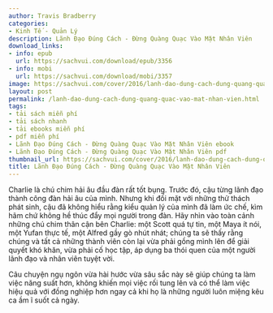 ```yaml
---
author: Travis Bradberry
categories:
- Kinh Tế - Quản Lý
description: Lãnh Đạo Đúng Cách - Đừng Quàng Quạc Vào Mặt Nhân Viên
download_links:
- info: epub
  url: https://sachvui.com/download/epub/3356
- info: mobi
  url: https://sachvui.com/download/mobi/3357
image: https://sachvui.com/cover/2016/lanh-dao-dung-cach-dung-quang-quac-vao-mat-nhan-vien.jpg
layout: post
permalink: /lanh-dao-dung-cach-dung-quang-quac-vao-mat-nhan-vien.html
tags:
- tải sách miễn phí
- tải sách nhanh
- tải ebooks miễn phí
- pdf miễn phí
- Lãnh Đạo Đúng Cách - Đừng Quàng Quạc Vào Mặt Nhân Viên ebook
- Lãnh Đạo Đúng Cách - Đừng Quàng Quạc Vào Mặt Nhân Viên pdf
thumbnail_url: https://sachvui.com/cover/2016/lanh-dao-dung-cach-dung-quang-quac-vao-mat-nhan-vien.jpg
title: Lãnh Đạo Đúng Cách - Đừng Quàng Quạc Vào Mặt Nhân Viên
---
```


 <div class="item-desc text-justify"> <p>Charlie là chú chim hải âu đầu đàn rất tốt bụng. Trước đó, cậu từng lãnh đạo thành công đàn hải âu của mình. Nhưng khi đối mặt với những thử thách phát sinh, cậu đã không hiểu rằng kiểu quản lý của mình đã làm ức chế, kìm hãm chứ không hề thúc đẩy mọi người trong đàn. Hãy nhìn vào toàn cảnh những chú chim thân cận bên Charlie: một Scott quá tự tin, một Maya ít nói, một Yufan thực tế, một Alfred gầy gò nhút nhát; chúng ta sẽ thấy rằng chúng và tất cả những thành viên còn lại vừa phải gồng mình lên để giải quyết khó khăn, vừa phải cố học tập, áp dụng ba thói quen của một người lãnh đạo và nhân viên tuyệt vời.</p><p>Câu chuyện ngụ ngôn vừa hài hước vừa sâu sắc này sẽ giúp chúng ta làm việc năng suất hơn, không khiến mọi việc rối tung lên và có thể làm việc hiệu quả với đồng nghiệp hơn ngay cả khi họ là những người luôn miệng kêu ca ầm ĩ suốt cả ngày.</p> </div>